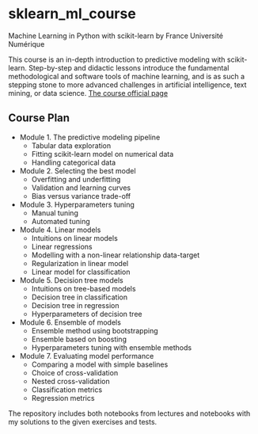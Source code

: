 # sklearn_ml_course
Machine Learning in Python with scikit-learn by France Université Numérique

This course is an in-depth introduction to predictive modeling with scikit-learn. Step-by-step and didactic lessons introduce the fundamental methodological and software tools of machine learning, and is as such a stepping stone to more advanced challenges in artificial intelligence, text mining, or data science. [The course official page](https://www.fun-mooc.fr/en/courses/machine-learning-python-scikit-learn/)

## Course Plan
* Module 1. The predictive modeling pipeline
    - Tabular data exploration
    - Fitting scikit-learn model on numerical data
    - Handling categorical data
* Module 2. Selecting the best model
    - Overfitting and underfitting 
    - Validation and learning curves
    - Bias versus variance trade-off
* Module 3. Hyperparameters tuning
    - Manual tuning
    - Automated tuning
* Module 4. Linear models
    - Intuitions on linear models
    - Linear regressions
    - Modelling with a non-linear relationship data-target
    - Regularization in linear model
    - Linear model for classification
* Module 5. Decision tree models 
    - Intuitions on tree-based models
    - Decision tree in classification
    - Decision tree in regression
    - Hyperparameters of decision tree
* Module 6. Ensemble of models
    - Ensemble method using bootstrapping
    - Ensemble based on boosting
    - Hyperparameters tuning with ensemble methods
* Module 7. Evaluating model performance
    - Comparing a model with simple baselines
    - Choice of cross-validation
    - Nested cross-validation
    - Classification metrics
    - Regression metrics

The repository includes both notebooks from lectures and notebooks with my solutions to the given exercises and tests.